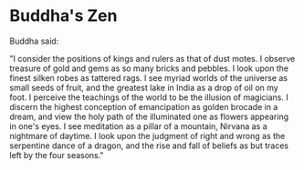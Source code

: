# Buddha's Zen

Buddha said:

"I consider the positions of kings and rulers as that of dust motes. I observe treasure of gold and gems as so many bricks and pebbles. I look upon the finest silken robes as tattered rags. I see myriad worlds of the universe as small seeds of fruit, and the greatest lake in India as a drop of oil on my foot. I perceive the teachings of the world to be the illusion of magicians. I discern the highest conception of emancipation as golden brocade in a dream, and view the holy path of the illuminated one as flowers appearing in one's eyes. I see meditation as a pillar of a mountain, Nirvana as a nightmare of daytime. I look upon the judgment of right and wrong as the serpentine dance of a dragon, and the rise and fall of beliefs as but traces left by the four seasons."
